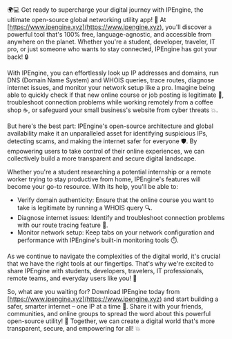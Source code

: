 🌍💻️ Get ready to supercharge your digital journey with IPEngine, the ultimate open-source global networking utility app! 🚀 At [https://www.ipengine.xyz](https://www.ipengine.xyz), you'll discover a powerful tool that's 100% free, language-agnostic, and accessible from anywhere on the planet. Whether you're a student, developer, traveler, IT pro, or just someone who wants to stay connected, IPEngine has got your back! 🔒

With IPEngine, you can effortlessly look up IP addresses and domains, run DNS (Domain Name System) and WHOIS queries, trace routes, diagnose internet issues, and monitor your network setup like a pro. Imagine being able to quickly check if that new online course or job posting is legitimate 🤔, troubleshoot connection problems while working remotely from a coffee shop ☕️, or safeguard your small business's website from cyber threats 💥.

But here's the best part: IPEngine's open-source architecture and global availability make it an unparalleled asset for identifying suspicious IPs, detecting scams, and making the internet safer for everyone 🛡️. By empowering users to take control of their online experiences, we can collectively build a more transparent and secure digital landscape.

Whether you're a student researching a potential internship or a remote worker trying to stay productive from home, IPEngine's features will become your go-to resource. With its help, you'll be able to:

* Verify domain authenticity: Ensure that the online course you want to take is legitimate by running a WHOIS query 🔍.
* Diagnose internet issues: Identify and troubleshoot connection problems with our route tracing feature 📡.
* Monitor network setup: Keep tabs on your network configuration and performance with IPEngine's built-in monitoring tools ⏱️.

As we continue to navigate the complexities of the digital world, it's crucial that we have the right tools at our fingertips. That's why we're excited to share IPEngine with students, developers, travelers, IT professionals, remote teams, and everyday users like you! 🌟

So, what are you waiting for? Download IPEngine today from [https://www.ipengine.xyz](https://www.ipengine.xyz) and start building a safer, smarter internet – one IP at a time 🔗. Share it with your friends, communities, and online groups to spread the word about this powerful open-source utility! 🌈 Together, we can create a digital world that's more transparent, secure, and empowering for all! 💥